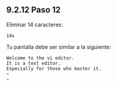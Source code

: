 ## 9.2.12 Paso 12
Eliminar 14 caracteres:

	14x
Tu pantalla debe ser similar a la siguiente:

	Welcome to the vi editor.                                                     
	It is a text editor.                                                 
	Especially for those who master it.
	~                                                                          
	~ 

